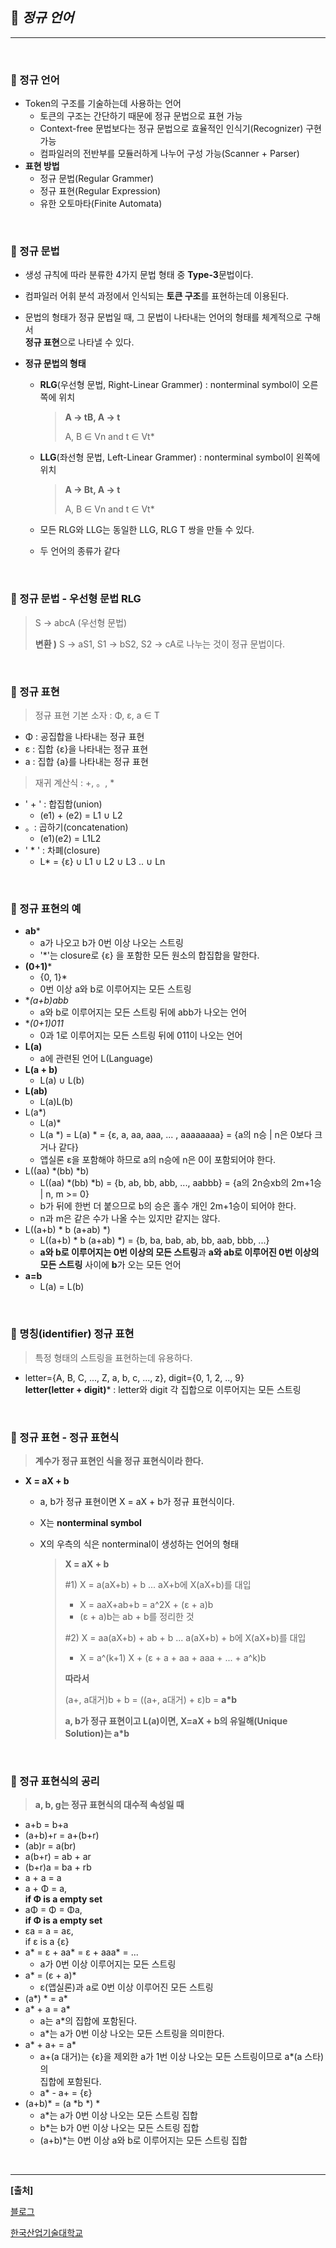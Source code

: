 ## **🎈 *정규 언어***

***

<br> 

### **🎯 정규 언어**

- Token의 구조를 기술하는데 사용하는 언어
  - 토큰의 구조는 간단하기 때문에 정규 문법으로 표현 가능
  - Context-free 문법보다는 정규 문법으로 효율적인 인식기(Recognizer) 구현 가능
  - 컴파일러의 전반부를 모듈러하게 나누어 구성 가능(Scanner + Parser)
- **표현 방법**
  - 정규 문법(Regular Grammer)
  - 정규 표현(Regular Expression)
  - 유한 오토마타(Finite Automata)

<br> 

### **🎯 정규 문법**

- 생성 규칙에 따라 분류한 4가지 문법 형태 중 **Type-3**문법이다.

- 컴파일러 어휘 분석 과정에서 인식되는 **토큰 구조**를 표현하는데 이용된다.

- 문법의 형태가 정규 문법일 때, 그 문법이 나타내는 언어의 형태를 체계적으로 구해서<br> **정규 표현**으로 나타낼 수 있다.

- **정규 문법의 형태**

  - **RLG**(우선형 문법, Right-Linear Grammer) : nonterminal symbol이 오른쪽에 위치

    > **A -> tB, A -> t**
    >
    > A, B ∈ Vn and t ∈ Vt*

  - **LLG**(좌선형 문법, Left-Linear Grammer) : nonterminal symbol이 왼쪽에 위치

    > **A -> Bt, A -> t**
    >
    > A, B ∈ Vn and t ∈ Vt*

  - 모든 RLG와 LLG는 동일한 LLG, RLG T 쌍을 만들 수 있다.

  - 두 언어의 종류가 같다

<br> 

### **🎯 정규 문법 - 우선형 문법 RLG**

> S -> abcA (우선형 문법)
>
> **변환 )** S -> aS1, S1 -> bS2, S2 -> cA로 나누는 것이 정규 문법이다.

<br> 

### **🎯 정규 표현**

> 정규 표현 기본 소자 : Φ, ε, a ∈ T

- Φ : 공집합을 나타내는 정규 표현
- ε : 집합 {ε}을 나타내는 정규 표현
- a : 집합 {a}를 나타내는 정규 표현 

> 재귀 계산식 : +, 。, *

- ' + ' : 합집합(union)
  - (e1) + (e2) = L1 ∪ L2
- 。: 곱하기(concatenation)
  - (e1)(e2) = L1L2
- ' * ' : 차폐(closure) 
  - L* = {ε} ∪ L1 ∪ L2 ∪ L3 .. ∪ Ln

<br> 

### **🎯 정규 표현의 예**

- **ab***
  - a가 나오고 b가 0번 이상 나오는 스트링 
  - '*'는 closure로 {ε} 을 포함한 모든 원소의 합집합을 말한다.
- **(0+1)***
  - {0, 1}*
  - 0번 이상 a와 b로 이루어지는 모든 스트링 
- **(a+b)*abb**
  - a와 b로 이루어지는 모든 스트링 뒤에 abb가 나오는 언어
- **(0+1)*011**
  - 0과 1로 이루어지는 모든 스트링 뒤에 011이 나오는 언어 
- **L(a)** 
  - a에 관련된 언어 L(Language)
- **L(a + b)**
  - L(a) ∪ L(b)
- **L(ab)** 
  - L(a)L(b)
- L(a*)
  - L(a)*
  - L(a *) = L(a) * = {ε, a, aa, aaa, ... , aaaaaaaa} = {a의 n승 | n은 0보다 크거나 같다}
  - 앱실론 ε을 포함해야 하므로 a의 n승에 n은 0이 포함되어야 한다.
- L((aa) *(bb) *b)
  - L((aa) *(bb) *b) = {b, ab, bb, abb, ..., aabbb} = {a의 2n승xb의 2m+1승 | n, m >= 0}
  - b가 뒤에 한번 더 붙으므로 b의 승은 홀수 개인 2m+1승이 되어야 한다.
  - n과 m은 같은 수가 나올 수는 있지만 같지는 않다.
- L((a+b) * b (a+ab) *)
  - L((a+b) * b (a+ab) *) = {b, ba, bab, ab, bb, aab, bbb, ...}
  - **a와 b로 이루어지는 0번 이상의 모든 스트링**과 **a와 ab로 이루어진 0번 이상의<br> 모든 스트링** 사이에 **b**가 오는 모든 언어 
- **a=b**
  - L(a) = L(b)

<br> 

### **🎯 명칭(identifier) 정규 표현**

> 특정 형태의 스트링을 표현하는데 유용하다.

- letter={A, B, C, ..., Z, a, b, c, ..., z}, digit={0, 1, 2, .., 9}<br> **letter(letter + digit)*** : letter와 digit 각 집합으로 이루어지는 모든 스트링

<br> 

### **🎯 정규 표현 - 정규 표현식**

> **계수가 정규 표현인 식을 정규 표현식이라 한다.**

- **X = aX + b**

  - a, b가 정규 표현이면 X = aX + b가 정규 표현식이다.

  - X는 **nonterminal symbol**

  - X의 우측의 식은 nonterminal이 생성하는 언어의 형태

    > **X = aX + b**
    >
    > #1) X = a(aX+b) + b     ... aX+b에 X(aX+b)를 대입
    >
    > - X = aaX+ab+b = a^2X + (ε + a)b
    > - (ε + a)b는 ab + b를 정리한 것 
    >
    > #2) X = aa(aX+b) + ab + b    ... a(aX+b) + b에 X(aX+b)를 대입
    >
    > - X = a^(k+1) X + (ε + a + aa + aaa + ... + a^k)b
    >
    > **따라서**
    >
    > (a+, a대거)b + b = ((a+, a대거) + ε)b = **a*b**
    >
    > **a, b가 정규 표현이고 L(a)이면, X=aX + b의 유일해(Unique Solution)는 a*b**
  
  <br> 

### **🎯 정규 표현식의 공리**

> **a, b, g는 정규 표현식의 대수적 속성일 때**

- a+b = b+a
- (a+b)+r = a+(b+r)
- (ab)r = a(br)
- a(b+r) = ab + ar
- (b+r)a = ba + rb
- a + a = a
- a + Φ = a, <br> **if Φ is a empty set**
- aΦ = Φ = Φa, <br>**if Φ is a empty set**
- εa = a = aε, <br> if ε is a {ε}
- a* = ε + aa* = ε + aaa* = ...
  - a가 0번 이상 이루어지는 모든 스트링 
- a* = (ε + a)* 
  - ε(앱실론)과 a로 0번 이상 이루어진 모든 스트링
- (a*) * = a*
- a* + a = a*
  - a는 a*의 집합에 포함된다.
  - a*는 a가 0번 이상 나오는 모든 스트링을 의미한다.
- a* + a+ = a*
  - a+(a 대거)는 {ε}을 제외한 a가 1번 이상 나오는 모든 스트링이므로 a*(a 스타)의<br> 집합에 포함된다.
  - a* - a+ = {ε}
- (a+b)* = (a *b *) *
  - a*는 a가 0번 이상 나오는 모든 스트링 집합
  - b*는 b가 0번 이상 나오는 모든 스트링 집합
  - (a+b)*는 0번 이상 a와 b로 이루어지는 모든 스트링 집합 

<br> 

***

**[출처]**

[블로그](https://m.blog.naver.com/sjc02183/221648884997)

[한국산업기술대학교](https://portal.kpu.ac.kr/portal/default/stu)